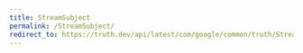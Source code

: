 ```yaml
---
title: StreamSubject
permalink: /StreamSubject/
redirect_to: https://truth.dev/api/latest/com/google/common/truth/StreamSubject.html
---
```

